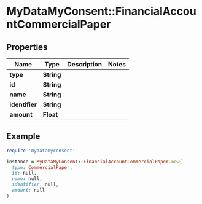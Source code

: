 # MyDataMyConsent::FinancialAccountCommercialPaper

## Properties

| Name | Type | Description | Notes |
| ---- | ---- | ----------- | ----- |
| **type** | **String** |  |  |
| **id** | **String** |  |  |
| **name** | **String** |  |  |
| **identifier** | **String** |  |  |
| **amount** | **Float** |  |  |

## Example

```ruby
require 'mydatamyconsent'

instance = MyDataMyConsent::FinancialAccountCommercialPaper.new(
  type: CommercialPaper,
  id: null,
  name: null,
  identifier: null,
  amount: null
)
```

